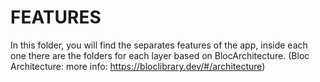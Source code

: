 # FEATURES

In this folder, you will find the separates features of the app, inside each one there are the folders for each layer based on BlocArchitecture. (Bloc Architecture: more info: https://bloclibrary.dev/#/architecture)